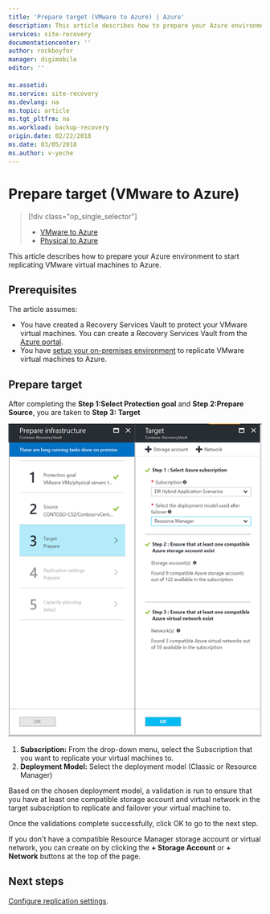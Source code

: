```yaml
---
title: 'Prepare target (VMware to Azure) | Azure'
description: This article describes how to prepare your Azure environment to start replicating VMware virtual machines to Azure.
services: site-recovery
documentationcenter: ''
author: rockboyfor
manager: digimobile
editor: ''

ms.assetid:
ms.service: site-recovery
ms.devlang: na
ms.topic: article
ms.tgt_pltfrm: na
ms.workload: backup-recovery
origin.date: 02/22/2018
ms.date: 03/05/2018
ms.author: v-yeche
---
```


# Prepare target (VMware to Azure)
> [!div class="op_single_selector"]
> * [VMware to Azure](./site-recovery-prepare-target-vmware-to-azure.md)
> * [Physical to Azure](./site-recovery-prepare-target-physical-to-azure.md)

This article describes how to prepare your Azure environment to start replicating VMware virtual machines to Azure.

## Prerequisites

The article assumes:
- You have created a Recovery Services Vault to protect your VMware virtual machines. You can create a Recovery Services Vault from the [Azure portal](http://portal.azure.cn).
- You have [setup your on-premises environment](./site-recovery-set-up-vmware-to-azure.md) to replicate VMware virtual machines to Azure.

## Prepare target

After completing the **Step 1:Select Protection goal** and **Step 2:Prepare Source**, you are taken to **Step 3: Target**

![Prepare target](./media/site-recovery-prepare-target-vmware-to-azure/prepare-target-vmware-to-azure.png)

1. **Subscription:** From the drop-down menu, select the Subscription that you want to replicate your virtual machines to.
2. **Deployment Model:** Select the deployment model (Classic or Resource Manager)

Based on the chosen deployment model, a validation is run to ensure that you have at least one compatible storage account and virtual network in the target subscription to replicate and failover your virtual machine to.

Once the validations complete successfully, click OK to go to the next step.

If you don't have a compatible Resource Manager storage account or virtual network, you can create on by clicking the **+ Storage Account** or **+ Network** buttons at the top of the page.

## Next steps
[Configure replication settings](./site-recovery-setup-replication-settings-vmware.md).
<!-- Update_Description: update meta properties, wording update -->